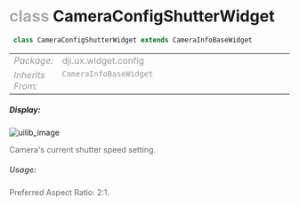 <div class="article"><h1 ><font color="#AAA">class </font>CameraConfigShutterWidget</h1></div>

~~~java
 class CameraConfigShutterWidget extends CameraInfoBaseWidget 
~~~

<html><table class="table-supportedby"><tr valign="top"><td width=15%><font color="#999"><i>Package:</i></td><td width=85%><font color="#999">dji.ux.widget.config</td></tr><tr valign="top"><td width=15%><font color="#999"><i>Inherits From:</i></td><td width=85%><font color="#999"><code>CameraInfoBaseWidget</code></td></tr></table></html>



##### Display:

![uilib_image](/assets/SHUTTER.gif)<br style="clear:both" />

<font color="#666">Camera's current shutter speed setting.



##### Usage:



<font color="#666">Preferred Aspect Ratio: 2:1.


